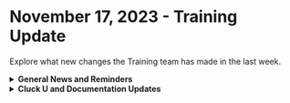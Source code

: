 # November 17, 2023 - Training Update

Explore what new changes the Training team has made in the last week.

<details>

<summary><strong>General News and Reminders</strong></summary>

* **SHOUT OUT to all of our Certified Rewsters!** To join our motley crew of eggcellent peeps, you can take the exam here: [foundations-certification.md](../../../cluck-university/rewst-foundations/foundations-certification.md "mention")
* **Cluck U Holiday Hours:**
  * **US Thanksgiving**
    * Training will be available Mon \~ Wed
    * Office Hours canceled for Thanksgiving
    * Open Mic will be taken over by our Canadians
  * **December Holidays and New Year**
    * Live Training will be unavailable from December 18th \~ January 8th for the Holidays and New Year
    * Feel free to sit by the fire, with a glass of bourbon or wine, and watch our videos while you wait with anticipation for our return
* Join us in our new [Cluck-U Discord channel](https://discord.com/channels/936789089703845988/1121465945295167588) if you have any questions, comments, or concerns!

</details>

<details>

<summary><strong>Cluck U and Documentation Updates</strong></summary>

**Cluck University**

* **Core Courses**
  * **201 is live!** [You can sign up on Mondays from 3pm \~ 4pm](https://calendly.com/cluck-u/rewst-201-advanced-automation-concepts).
  * 202 is in the works!
* **Electives**
  * [extending-the-power-of-rewst-workflows](../../../cluck-university/micro-courses/extending-the-power-of-rewst-workflows/ "mention") top-level page added
  * [how-to-use-powershell-in-rewst.md](../../../cluck-university/micro-courses/how-to-use-powershell-in-rewst.md "mention") released
  * [how-to-reference-data-with-variables.md](../../../cluck-university/micro-courses/how-to-reference-data-with-variables.md "mention")released
* **Updates and Fixes:**
  * [Broken link](broken-reference "mention")page information added
  * [Broken link](broken-reference "mention")page information updated

**Documentation**

* [nov-3rd-2023-huge-rewst-announcements-you-cant-miss-out-on.md](../../roc-open-mics/2023-roc-open-mics/nov-3rd-2023-huge-rewst-announcements-you-cant-miss-out-on.md "mention")available
* [from-scales-to-feathers.md](../../../community-corner/community-driven-content/from-scales-to-feathers.md "mention")Coming soon page added - Shout-out to Reed Kimble!
* [collecting-diagnostics-with-browser-developer-tools.md](../../../support/roc-support/collecting-diagnostics-with-browser-developer-tools.md "mention") added to the ROC Support section
* [Broken link](broken-reference "mention")subpage added to [how-to-contribute](../../../community-corner/how-to-contribute/ "mention")
* [rewsts-technical-documentation-guidelines.md](../../../community-corner/how-to-contribute/rewsts-technical-documentation-guidelines.md "mention") page added
* **Updates and Fixes:**&#x20;
  * [community-driven-content](../../../community-corner/community-driven-content/ "mention")updated with new information
  * Liongard [actions-and-endpoints.md](../../../documentation/integrations/security/liongard/actions-and-endpoints.md "mention")page updated
  * [sonicwall-integration-setup.md](../../../documentation/integrations/security/sonicwall-nsm/sonicwall-integration-setup.md "mention")updated with new steps
  * [byod-for-dattormm.md](../../../documentation/integrations/database/byod-for-dattormm.md "mention")instructions added

</details>
